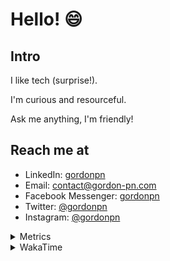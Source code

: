 # Hello! 😄

## Intro

I like tech (surprise!).

I'm curious and resourceful.

Ask me anything, I'm friendly!

## Reach me at

- LinkedIn: [gordonpn](https://www.linkedin.com/in/gordonpn/)
- Email: [contact@gordon-pn.com](mailto:contact@gordon-pn.com)
- Facebook Messenger: [gordonpn](https://www.messenger.com/t/Gordonpn)
- Twitter: [@gordonpn](https://twitter.com/Gordonpn)
- Instagram: [@gordonpn](https://www.instagram.com/gordonpn/)

<details>
  <summary>Metrics</summary>

  <img align="center" src="https://github.com/gordonpn/gordonpn/blob/master/github-metrics.svg" alt="GitHub Metrics">

</details>

<details>
  <summary>WakaTime</summary>

  <!--START_SECTION:waka-->
📊 **This Week I Spent My Time On** 

```text
💬 Programming Languages: 
Java                     8 hrs 1 min         ██████████░░░░░░░░░░░░░░░   38.55 % 
TypeScript               7 hrs 33 mins       █████████░░░░░░░░░░░░░░░░   36.29 % 
YAML                     1 hr 44 mins        ██░░░░░░░░░░░░░░░░░░░░░░░   08.38 % 
Brazil Dependency Config 59 mins             █░░░░░░░░░░░░░░░░░░░░░░░░   04.78 % 
XML                      55 mins             █░░░░░░░░░░░░░░░░░░░░░░░░   04.42 % 

🔥 Editors: 
IntelliJ IDEA            10 hrs 6 mins       ████████████░░░░░░░░░░░░░   48.55 % 
Cursor                   7 hrs 17 mins       █████████░░░░░░░░░░░░░░░░   35.05 % 
VS Code                  3 hrs 24 mins       ████░░░░░░░░░░░░░░░░░░░░░   16.40 % 
```


 Last Updated on 14/09/2024 10:20:41 UTC
<!--END_SECTION:waka-->
</details>
